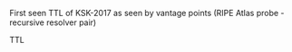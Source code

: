 First seen TTL of KSK-2017 as seen by vantage points (RIPE Atlas probe - recursive resolver pair) 

TTL